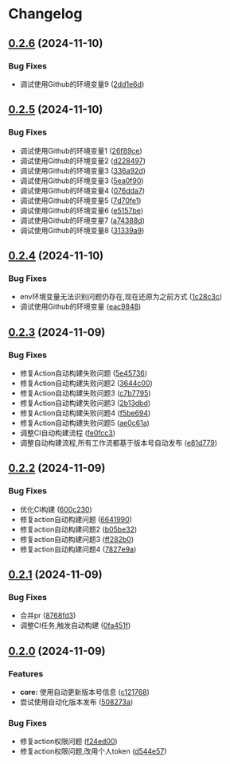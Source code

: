 # Changelog

## [0.2.6](https://github.com/liaozhimingandy/vue-hip-tool/compare/v0.2.5...v0.2.6) (2024-11-10)


### Bug Fixes

* 调试使用Github的环境变量9 ([2dd1e6d](https://github.com/liaozhimingandy/vue-hip-tool/commit/2dd1e6d3591c6b933e567c3df6a4f7877342481d))

## [0.2.5](https://github.com/liaozhimingandy/vue-hip-tool/compare/v0.2.4...v0.2.5) (2024-11-10)


### Bug Fixes

* 调试使用Github的环境变量1 ([26f89ce](https://github.com/liaozhimingandy/vue-hip-tool/commit/26f89ce1cdf78888e777dff21b84ee95eee9bc3e))
* 调试使用Github的环境变量2 ([d228497](https://github.com/liaozhimingandy/vue-hip-tool/commit/d2284978d43484ceecf62c60693bab5496a28d43))
* 调试使用Github的环境变量3 ([336a92d](https://github.com/liaozhimingandy/vue-hip-tool/commit/336a92d9a79d7e1f40965fda8f2f456f97a88449))
* 调试使用Github的环境变量3 ([5ea0f90](https://github.com/liaozhimingandy/vue-hip-tool/commit/5ea0f901ba3b6374331f17eb893975e297b59cda))
* 调试使用Github的环境变量4 ([076dda7](https://github.com/liaozhimingandy/vue-hip-tool/commit/076dda78508ab7850ea5090aea1b64724bfbde13))
* 调试使用Github的环境变量5 ([7d70fe1](https://github.com/liaozhimingandy/vue-hip-tool/commit/7d70fe134d6f4f0b75b0d8f94772552c3fd1f81b))
* 调试使用Github的环境变量6 ([e5157be](https://github.com/liaozhimingandy/vue-hip-tool/commit/e5157be15bc5905fa4343657745985f0551d727a))
* 调试使用Github的环境变量7 ([a74388d](https://github.com/liaozhimingandy/vue-hip-tool/commit/a74388d7ad8cb4a4aa2b4112b4028b005835513e))
* 调试使用Github的环境变量8 ([31339a9](https://github.com/liaozhimingandy/vue-hip-tool/commit/31339a94e16361b42f353c26a1d080b775054b76))

## [0.2.4](https://github.com/liaozhimingandy/vue-hip-tool/compare/v0.2.3...v0.2.4) (2024-11-10)


### Bug Fixes

* env环境变量无法识别问题仍存在,现在还原为之前方式 ([1c28c3c](https://github.com/liaozhimingandy/vue-hip-tool/commit/1c28c3c034e97992efdf40b747063b839e56a98f))
* 调试使用Github的环境变量 ([eac9848](https://github.com/liaozhimingandy/vue-hip-tool/commit/eac9848d4ec6b965a51c79341e643049df932f5c))

## [0.2.3](https://github.com/liaozhimingandy/vue-hip-tool/compare/v0.2.2...v0.2.3) (2024-11-09)


### Bug Fixes

* 修复Action自动构建失败问题 ([5e45736](https://github.com/liaozhimingandy/vue-hip-tool/commit/5e45736b74b1359c7d8aaba7757a8c1744089347))
* 修复Action自动构建失败问题2 ([3644c00](https://github.com/liaozhimingandy/vue-hip-tool/commit/3644c001dfb7c317b90793ec692ffba3f7d81749))
* 修复Action自动构建失败问题3 ([c7b7795](https://github.com/liaozhimingandy/vue-hip-tool/commit/c7b77957b2306c23cb2971ed1d2970f2012ed68a))
* 修复Action自动构建失败问题3 ([2b13dbd](https://github.com/liaozhimingandy/vue-hip-tool/commit/2b13dbd4128dfe399a1eb535dd2f2442092145cc))
* 修复Action自动构建失败问题4 ([f5be694](https://github.com/liaozhimingandy/vue-hip-tool/commit/f5be69421d77ebc9e4ee3823dd343f704807e742))
* 修复Action自动构建失败问题5 ([ae0c61a](https://github.com/liaozhimingandy/vue-hip-tool/commit/ae0c61a1909ff3037b7bb3b8419b9bf066200a58))
* 调整CI自动构建流程 ([fe0fcc3](https://github.com/liaozhimingandy/vue-hip-tool/commit/fe0fcc34d697cbb370ba793963e596a76241d671))
* 调整自动构建流程,所有工作流都基于版本号自动发布 ([e81d779](https://github.com/liaozhimingandy/vue-hip-tool/commit/e81d77938671424744806e0347d206d43bde7342))

## [0.2.2](https://github.com/liaozhimingandy/vue-hip-tool/compare/v0.2.1...v0.2.2) (2024-11-09)


### Bug Fixes

* 优化CI构建 ([600c230](https://github.com/liaozhimingandy/vue-hip-tool/commit/600c2307381e2993584e4267faa57c038c2fa5fc))
* 修复action自动构建问题 ([6641990](https://github.com/liaozhimingandy/vue-hip-tool/commit/6641990914609aa1d0c38d56fe65987996ca80c0))
* 修复action自动构建问题2 ([b05be32](https://github.com/liaozhimingandy/vue-hip-tool/commit/b05be32fd3a2b02a28c1d686bf32320b2428db2a))
* 修复action自动构建问题3 ([ff282b0](https://github.com/liaozhimingandy/vue-hip-tool/commit/ff282b00560a2a206c65da0b68e449f1bc4d7da5))
* 修复action自动构建问题4 ([7827e9a](https://github.com/liaozhimingandy/vue-hip-tool/commit/7827e9aec2d21e2897337c715f66033c02ca9fc9))

## [0.2.1](https://github.com/liaozhimingandy/vue-hip-tool/compare/v0.2.0...v0.2.1) (2024-11-09)


### Bug Fixes

* 合并pr ([8768fd3](https://github.com/liaozhimingandy/vue-hip-tool/commit/8768fd344b0fef3f4d691581b1165795a311ad12))
* 调整CI任务,触发自动构建 ([0fa451f](https://github.com/liaozhimingandy/vue-hip-tool/commit/0fa451fce2d4987c20ab268ef997c37fa7880eae))

## [0.2.0](https://github.com/liaozhimingandy/vue-hip-tool/compare/v0.1.11...v0.2.0) (2024-11-09)


### Features

* **core:** 使用自动更新版本号信息 ([c121768](https://github.com/liaozhimingandy/vue-hip-tool/commit/c121768eabe187b508a75d22afcb0a1bfa02df9c))
* 尝试使用自动化版本发布 ([508273a](https://github.com/liaozhimingandy/vue-hip-tool/commit/508273a49bc541334be77e1acc5496f56e43e289))


### Bug Fixes

* 修复action权限问题 ([f24ed00](https://github.com/liaozhimingandy/vue-hip-tool/commit/f24ed00cbe6cd70d68e2267c7bca576c626b0b4c))
* 修复action权限问题,改用个人token ([d544e57](https://github.com/liaozhimingandy/vue-hip-tool/commit/d544e5787ef425c1a8210a334ae68ac466514c7e))
